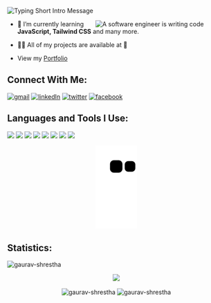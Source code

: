 <!-- GREETING -->
![Typing Short Intro Message](https://readme-typing-svg.herokuapp.com?font=Fira+Code&size=30&duration=4500&pause=750&color=07D0FF&width=750&height=80&lines=Hello%F0%9F%91%8B%2C+I'm+Gaurav+Pratap+Shrestha;Welcome+to+my+Github+Page;)



<!-- CODING GIF-->
<img align="right" src="https://media0.giphy.com/media/RbDKaczqWovIugyJmW/giphy.gif?cid=ecf05e470hyegrnfpiiaphysg73vndo2gn1mro6xrxb964gk&rid=giphy.gif&ct=g" alt="A software engineer is writing code" width="300" />



<!-- DETAILS -->
-   🌱 I’m currently learning **JavaScript, Tailwind CSS** and many more.

-   👨‍💻 All of my projects are available at <a style="text-decoration:none" href="https://github.com/gaurav-shrestha?tab=repositories" target="_blank">📁</a>

- View my <a href="https://gaurav-shrestha.github.io/" target="_blank">Portfolio</a>



<!-- SOCIAL MEDIAS -->
## Connect With Me:
<div> 
    <a href="mailto:gvstha10@gmail.com" target="_blank"><img src="https://img.shields.io/badge/Gmail-D14836?style=for-the-badge&logo=gmail&logoColor=white" alt="gmail" target="_blank"></a>
    <a href="https://www.linkedin.com/in/gaurav-shrestha" target="_blank"><img src="https://img.shields.io/badge/-LinkedIn-%230077B5?style=for-the-badge&logo=linkedin&logoColor=white" alt="linkedIn" target="_blank"></a>
    <a href="https://twitter.com/GvShrestha" target="_blank"><img src="https://img.shields.io/badge/Twitter-1DA1F2?style=for-the-badge&logo=twitter&logoColor=white" alt="twitter" target="blank"></a>
    <a href="https://www.facebook.com/GauravPratapStha" target="_blank"><img src="https://img.shields.io/badge/Facebook-1877F2?style=for-the-badge&logo=facebook&logoColor=white" alt="facebook" target=_blank></a> 
</div>



<!-- LANGUAGES and TOOLS -->
## Languages and Tools I Use:
![](https://img.shields.io/badge/Python-3776AB?style=for-the-badge&logo=python&logoColor=white)
![](https://img.shields.io/badge/HTML5-E34F26?style=for-the-badge&logo=html5&logoColor=white)
![](https://img.shields.io/badge/CSS3-1572B6?style=for-the-badge&logo=css3&logoColor=white)
![](https://img.shields.io/badge/JavaScript-F7DF1E?style=for-the-badge&logo=javascript&logoColor=black)
![](https://img.shields.io/badge/Git-F05032?style=for-the-badge&logo=git&logoColor=white)
![](https://img.shields.io/badge/Arduino_IDE-00979D?style=for-the-badge&logo=arduino&logoColor=white)
![](https://img.shields.io/badge/Figma-F24E1E?style=for-the-badge&logo=figma&logoColor=white)
![](https://img.shields.io/badge/Tailwind_CSS-06B6D4?style=for-the-badge&logo=tailwind-css&logoColor=white)



<!-- CONTRIBUTION CHART -->
<p align="center">
    <!-- <img src="https://activity-graph.herokuapp.com/graph?username=gaurav-shrestha&theme=react-dark" alt="gaurav-shrestha's github activity graph"/> -->
    <!--SNAKE GAME-->
   <img src="https://github.com/gaurav-shrestha/gaurav-shrestha/blob/output/github-contribution-grid-snake.svg" alt="gaurav-shrestha's github snake maze" />
</p>



<!--  STATISTICS -->
## Statistics:
<p><img src="https://komarev.com/ghpvc/?username=gaurav-shrestha&label=Profile%20views&color=0e75b6&style=flat" alt="gaurav-shrestha"/></p>
<p align="center"><img src="https://github-readme-stats.vercel.app/api?username=gaurav-shrestha&theme=react&count_private=true&show_icons=true" height=200> </p>
<p align="center"><img src="https://github-readme-stats.vercel.app/api/top-langs?username=gaurav-shrestha&theme=react&show_icons=true&locale=en&layout=compact" alt="gaurav-shrestha" height=150/>
<img src="https://github-readme-streak-stats.herokuapp.com/?user=gaurav-shrestha&theme=react" alt="gaurav-shrestha" height=150 /> </p>
